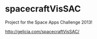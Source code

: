 spacecraftVisSAC
================

Project for the Space Apps Challenge 2013!

http://gelicia.com/spacecraftVisSAC/